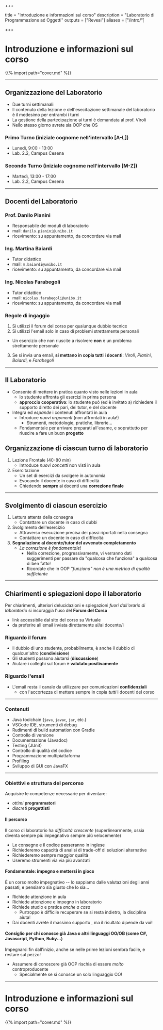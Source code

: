 
+++

title = "Introduzione e informazioni sul corso"
description = "Laboratorio di Programmazione ad Oggetti"
outputs = ["Reveal"]
aliases = ["/intro/"]

+++

# Introduzione e informazioni sul corso

{{% import path="cover.md" %}}

---

## Organizzazione del Laboratorio
* Due turni settimanali
* Il contenuto della lezione e dell'esecitazione settimanale del laboratorio è il medesimo per entrambi i turni
* La gestione della partecipazione ai turni è demandata al prof. Viroli
* Nello stesso giorno avrete sia OOP che OS

### Primo Turno (iniziale cognome nell'intervallo [A-L])
* Lunedì, 9:00 - 13:00
* Lab. 2.2, Campus Cesena

### Secondo Turno (iniziale cognome nell'intervallo [M-Z])
* Martedì, 13:00 - 17:00
* Lab. 2.2, Campus Cesena

---

## Docenti del Laboratorio

### Prof. Danilo Pianini
* Responsabile dei moduli di laboratorio
* mail: `danilo.pianini@unibo.it`
* ricevimento: su appuntamento, da concordare via mail

### Ing. Martina Baiardi
* Tutor didattico
* mail: `m.baiardi@unibo.it`
* ricevimento: su appuntamento, da concordare via mail

### Ing. Nicolas Farabegoli
* Tutor didattico
* mail: `nicolas.farabegoli@unibo.it`
* ricevimento: su appuntamento, da concordare via mail

### Regole di ingaggio
1. Si utilizzi il forum del corso per qualunque dubbio tecnico
2. Si utilizzi l'email solo in caso di problemi strettamente personali
  * Un esercizio che non riuscite a risolvere **non** è un problema strettamente personale
3. Se si invia una email, **si mettano in copia tutti i docenti**: *Viroli*, *Pianini*, *Baiardi*, e *Farabegoli*

---

## Il Laboratorio

* Consente di mettere in pratica quanto visto nelle lezioni in aula
  * lo studente affronta gli esercizi in prima persona
  * **approccio cooperativo**: lo studente può (ed è invitato a) richiedere il supporto diretto dei pari, dei tutor, e del docente
* Integra ed *espande* i contenuti affrontati in aula
  * Introduce *nuovi argomenti* (non affrontati in aula!)
    * Strumenti, metodologie, pratiche, librerie...
  * Fondamentale per arrivare preparati all'esame, e soprattutto per riuscire a fare un buon **progetto**

## Organizzazione di ciascun turno di laboratorio
1. Lezione Frontale (40-80 min)
    * Introduce *nuovi concetti* non visti in aula
2. Esercitazione
    * Un set di esercizi da svolgere in autonomia
    * Evocando il docente in caso di difficoltà
    * Chiedendo **sempre** ai docenti una **correzione finale**

---

## Svolgimento di ciascun esercizio
1. Lettura attenta della consegna
    * Contattare un docente in caso di dubbi
2. Svolgimento dell'esercizio
    * Attraverso esecuzione precisa dei passi riportati nella consegna
    * Contattare un docente in caso di difficoltà
2. **Segnalazione al docente/tutor del avvenuto completamento**
    * *La correzione è fondamentale!*
      * Nella correzione, progressivamente, vi verranno dati suggerimenti per passare da "qualcosa che funziona"
      a qualcosa di ben fatto!
      * Ricordate che in OOP *"funziona" non è una metrica di qualità sufficiente*

---

## Chiarimenti e spiegazioni dopo il laboratorio

Per chiarimenti, ulteriori delucidazioni e spiegazioni _fuori dall'orario di laboratorio_
si incoraggia l'uso del **Forum del Corso**
* link accessibile dal sito del corso su Virtuale
* da preferire all'email inviata direttamente al/ai docente/i

### Riguardo il forum
* Il dubbio di uno studente, probabilmente, è anche il dubbio di qualcun'altro (**condivisione**)
* Gli studenti possono aiutarsi (**discussione**)
* Aiutare i colleghi sul forum è **valutato positivamente**

### Riguardo l'email

* L'email resta il canale da utilizzare per comunicazioni **confidenziali**
  * con l'accortezza di mettere sempre in copia _tutti_ i docenti del corso

---

### Contenuti
* Java toolchain (`java`, `javac`, `jar`, etc.)
* VSCode IDE, strumenti di debug
* Rudimenti di build automation con Gradle
* Controllo di versione
* Documentazione (Javadoc)
* Testing (JUnit)
* Controllo di qualità del codice
* Programmazione multipiattaforma
* Profiling
* Sviluppo di GUI con JavaFX

---

### Obiettivi e struttura del percorso
Acquisire le competenze necessarie per diventare:
* _ottimi_ **programmatori**
* _discreti_ **progettisti**

#### Il percorso
Il corso di laboratorio ha *difficoltà crescente* (superlinearmente, ossia diventa sempre più impegnativo sempre più velocemente)
* Le consegne e il codice passeranno in inglese
* Richiederemo capacità di analisi di trade-off di soluzioni alternative
* Richiederemo sempre maggior qualità
* Useremo strumenti via via più avanzati

#### Fondamentale: **impegno** e **mettersi in gioco**

È un corso molto impegnativo -- lo sappiamo dalle valutazioni degli anni passati, e pensiamo sia giusto che lo sia...
* Richiede attenzione in aula
* Richiede attenzione e impegno in laboratorio
* Richiede studio e pratica *anche a casa*
  * Purtroppo è difficile recuperare se si resta indietro, la disciplina aiuta!
* Dai docenti avrete il massimo supporto <i class="fa-solid fa-hand-fist"></i>, ma il risultato dipende da voi!

#### Consiglio per chi conosce già Java o altri linguaggi OO/OB (come C#, Javascript, Python, Ruby...)

Impegnarsi fin dall'inizio, anche se nelle prime lezioni sembra facile, e restare sul pezzo!
* Assumere di conoscere già OOP rischia di essere *molto* controproducente
  * Specialmente se si conosce un solo linguaggio OO!

---

# Introduzione e informazioni sul corso

{{% import path="cover.md" %}}

